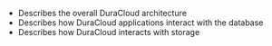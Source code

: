 * Describes the overall DuraCloud architecture
* Describes how DuraCloud applications interact with the database
* Describes how DuraCloud interacts with storage